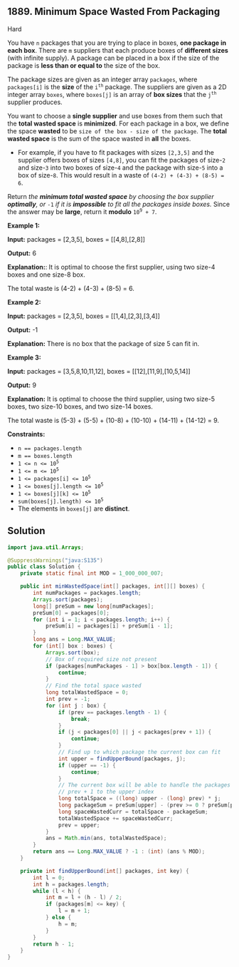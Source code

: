 ## 1889\. Minimum Space Wasted From Packaging

Hard

You have `n` packages that you are trying to place in boxes, **one package in each box**. There are `m` suppliers that each produce boxes of **different sizes** (with infinite supply). A package can be placed in a box if the size of the package is **less than or equal to** the size of the box.

The package sizes are given as an integer array `packages`, where `packages[i]` is the **size** of the <code>i<sup>th</sup></code> package. The suppliers are given as a 2D integer array `boxes`, where `boxes[j]` is an array of **box sizes** that the <code>j<sup>th</sup></code> supplier produces.

You want to choose a **single supplier** and use boxes from them such that the **total wasted space** is **minimized**. For each package in a box, we define the space **wasted** to be `size of the box - size of the package`. The **total wasted space** is the sum of the space wasted in **all** the boxes.

*   For example, if you have to fit packages with sizes `[2,3,5]` and the supplier offers boxes of sizes `[4,8]`, you can fit the packages of size-`2` and size-`3` into two boxes of size-`4` and the package with size-`5` into a box of size-`8`. This would result in a waste of `(4-2) + (4-3) + (8-5) = 6`.

Return _the **minimum total wasted space** by choosing the box supplier **optimally**, or_ `-1` _if it is **impossible** to fit all the packages inside boxes._ Since the answer may be **large**, return it **modulo** <code>10<sup>9</sup> + 7</code>.

**Example 1:**

**Input:** packages = [2,3,5], boxes = [[4,8],[2,8]]

**Output:** 6

**Explanation:**: It is optimal to choose the first supplier, using two size-4 boxes and one size-8 box.

The total waste is (4-2) + (4-3) + (8-5) = 6. 

**Example 2:**

**Input:** packages = [2,3,5], boxes = [[1,4],[2,3],[3,4]]

**Output:** -1

**Explanation:** There is no box that the package of size 5 can fit in. 

**Example 3:**

**Input:** packages = [3,5,8,10,11,12], boxes = [[12],[11,9],[10,5,14]]

**Output:** 9

**Explanation:** It is optimal to choose the third supplier, using two size-5 boxes, two size-10 boxes, and two size-14 boxes.

The total waste is (5-3) + (5-5) + (10-8) + (10-10) + (14-11) + (14-12) = 9. 

**Constraints:**

*   `n == packages.length`
*   `m == boxes.length`
*   <code>1 <= n <= 10<sup>5</sup></code>
*   <code>1 <= m <= 10<sup>5</sup></code>
*   <code>1 <= packages[i] <= 10<sup>5</sup></code>
*   <code>1 <= boxes[j].length <= 10<sup>5</sup></code>
*   <code>1 <= boxes[j][k] <= 10<sup>5</sup></code>
*   <code>sum(boxes[j].length) <= 10<sup>5</sup></code>
*   The elements in `boxes[j]` are **distinct**.

## Solution

```java
import java.util.Arrays;

@SuppressWarnings("java:S135")
public class Solution {
    private static final int MOD = 1_000_000_007;

    public int minWastedSpace(int[] packages, int[][] boxes) {
        int numPackages = packages.length;
        Arrays.sort(packages);
        long[] preSum = new long[numPackages];
        preSum[0] = packages[0];
        for (int i = 1; i < packages.length; i++) {
            preSum[i] = packages[i] + preSum[i - 1];
        }
        long ans = Long.MAX_VALUE;
        for (int[] box : boxes) {
            Arrays.sort(box);
            // Box of required size not present
            if (packages[numPackages - 1] > box[box.length - 1]) {
                continue;
            }
            // Find the total space wasted
            long totalWastedSpace = 0;
            int prev = -1;
            for (int j : box) {
                if (prev == packages.length - 1) {
                    break;
                }
                if (j < packages[0] || j < packages[prev + 1]) {
                    continue;
                }
                // Find up to which package the current box can fit
                int upper = findUpperBound(packages, j);
                if (upper == -1) {
                    continue;
                }
                // The current box will be able to handle the packages from
                // prev + 1 to the upper index
                long totalSpace = ((long) upper - (long) prev) * j;
                long packageSum = preSum[upper] - (prev >= 0 ? preSum[prev] : 0);
                long spaceWastedCurr = totalSpace - packageSum;
                totalWastedSpace += spaceWastedCurr;
                prev = upper;
            }
            ans = Math.min(ans, totalWastedSpace);
        }
        return ans == Long.MAX_VALUE ? -1 : (int) (ans % MOD);
    }

    private int findUpperBound(int[] packages, int key) {
        int l = 0;
        int h = packages.length;
        while (l < h) {
            int m = l + (h - l) / 2;
            if (packages[m] <= key) {
                l = m + 1;
            } else {
                h = m;
            }
        }
        return h - 1;
    }
}
```